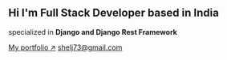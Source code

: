 ## Hi I'm Full Stack Developer based in India
specialized in **Django and Django Rest Framework** 

[My portfolio ↗️](https://sheljin.netlify.app)
[shelj73@gmail.com](mailto:shelj73@gmail.com)
